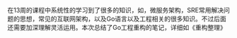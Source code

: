在13周的课程中系统性的学习到了很多的知识，如，微服务架构，SRE常用解决问题的思想，常见的互联网架构，以及Go语言以及工程相关的很多知识。不过后面还需要加深理解灵活运用。本次总结了Go工程重构的笔记，详细如《重构整理》